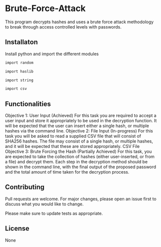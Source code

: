 # Brute-Force-Attack
This program decrypts hashes and uses a brute force attack methodology to break through access controlled levels with passwords.
## Installaton
Install python and import the different modules
```bash
import random
```
```bash
import haslib
```
```bash
import string
```
```bash
import csv
```
## Functionalities 
Objective 1: User Input (Achieved)
For this task you are required to accept a user input and store it appropriately to be used in the
decryption function. It will be expected that the user can insert either a single hash, or multiple hashes
via the command line.
Objective 2: File Input (In-progress)
For this task you will be asked to read a supplied CSV file that will consist of SHA256 hashes. The
file may consist of a single hash, or multiple hashes, and it will be expected that these are stored
appropriately.
CSV File
Objective 3: Brute Forcing the Hash (Partially Achieved)
For this task, you are expected to take the collection of hashes (either user-inserted, or from a file)
and decrypt them.
Each step in the decryption method should be shown in the command line, with the final output of the
proposed password and the total amount of time taken for the decryption process.
## Contributing

Pull requests are welcome. For major changes, please open an issue first
to discuss what you would like to change.

Please make sure to update tests as appropriate.
## License
None

